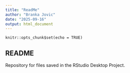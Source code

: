 ```yaml
---
title: "ReadMe"
author: "Branka Jovic"
date: "2025-09-16"
output: html_document
---
```


```{r setup, include=FALSE}
knitr::opts_chunk$set(echo = TRUE)
```

## README 

Repository for files saved in the RStudio Desktop Project. 
